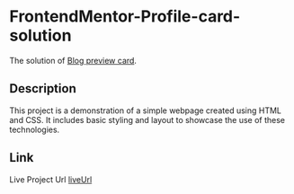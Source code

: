# FrontendMentor-Profile-card-solution

The solution of [Blog preview card](https://www.frontendmentor.io/challenges/blog-preview-card-ckPaj01IcS).

## Description

This project is a demonstration of a simple webpage created using HTML and CSS. It includes basic styling and layout to showcase the use of these technologies.

## Link

Live Project Url [liveUrl](https://rizqisugiarto.github.io/FrontendMentor-Profile-card-solution/)
